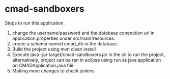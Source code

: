 # cmad-sandboxers
Steps to run this application.
1. change the username/password and the database conenction url in application.properties under src/main/resources.
2. create a schema named cmad_db in the database.
3. Build the project using mvn clean install
4. Execute java -jar target/cmad-sandboxers.jar in the cli to run the project, alternatively, project can be ran in eclipse using run as java application on CMADApplication.java file.
5. Making more changes to check jenkins

